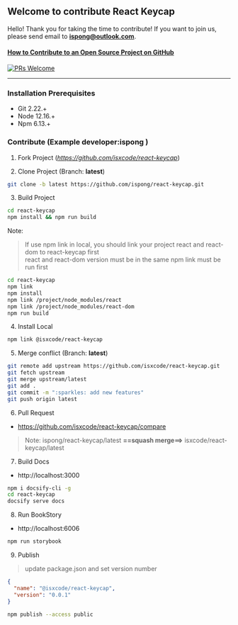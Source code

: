## Welcome to contribute React Keycap

Hello! Thank you for taking the time to contribute! If you want to join us, please send email to **ispong@outlook.com**.

#### [How to Contribute to an Open Source Project on GitHub](https://app.egghead.io/playlists/how-to-contribute-to-an-open-source-project-on-github)

[![PRs Welcome](https://img.shields.io/badge/PRs-welcome-brightgreen.svg?style=flat-square)](http://makeapullrequest.com)

---

### Installation Prerequisites

- Git 2.22.+
- Node 12.16.+
- Npm 6.13.+

### Contribute (Example developer:**ispong** )

1. Fork Project (_https://github.com/isxcode/react-keycap_)

2. Clone Project (Branch: **latest**)

```bash
git clone -b latest https://github.com/ispong/react-keycap.git
```

3. Build Project

```bash
cd react-keycap
npm install && npm run build
```

Note:
> If use npm link in local, you should link your project react and react-dom to react-keycap first </br>
> react and react-dom version must be in the same
> npm link must be run first

```bash
cd react-keycap
npm link
npm install
npm link /project/node_modules/react
npm link /project/node_modules/react-dom
npm run build
```

4. Install Local

```bash
npm link @isxcode/react-keycap
```

5. Merge conflict (Branch: **latest**)

```bash
git remote add upstream https://github.com/isxcode/react-keycap.git
git fetch upstream
git merge upstream/latest
git add .
git commit -m ":sparkles: add new features"
git push origin latest
```

6. Pull Request

- https://github.com/isxcode/react-keycap/compare

> Note:  ispong/react-keycap/latest  **==squash merge==>** isxcode/react-keycap/latest

7. Build Docs

- http://localhost:3000

```bash
npm i docsify-cli -g
cd react-keycap
docsify serve docs
```

8. Run BookStory

- http://localhost:6006

```bash
npm run storybook
```

9. Publish 

> update package.json and set version number

```json
{
  "name": "@isxcode/react-keycap",
  "version": "0.0.1"
}
```

```bash
npm publish --access public
```
